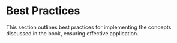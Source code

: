 # Best Practices
This section outlines best practices for implementing the concepts discussed in the book, ensuring effective application.
